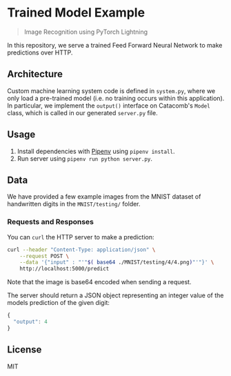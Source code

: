 # Trained Model Example
> Image Recognition using PyTorch Lightning

In this repository, we serve a trained Feed Forward Neural Network to make predictions over HTTP.

## Architecture
Custom machine learning system code is defined in `system.py`, where we only load a pre-trained model (i.e. no training occurs within this application). In particular, we implement the `output()` interface on Catacomb's `Model` class, which is called in our generated `server.py` file.

## Usage
1. Install dependencies with [Pipenv](https://pipenv-fork.readthedocs.io/en/latest/) using `pipenv install`.
2. Run server using `pipenv run python server.py`.

## Data
We have provided a few example images from the MNIST dataset of handwritten digits in the `MNIST/testing/` folder.

### Requests and Responses
You can `curl` the HTTP server to make a prediction:

```bash
curl --header "Content-Type: application/json" \
    --request POST \
    --data '{"input" : "'"$( base64 ./MNIST/testing/4/4.png)"'"}' \
    http://localhost:5000/predict
```

Note that the image is base64 encoded when sending a request.

The server should return a JSON object representing an integer value of the models prediction of the given digit:

```javascript
{
  "output": 4
}
```

## License
MIT
